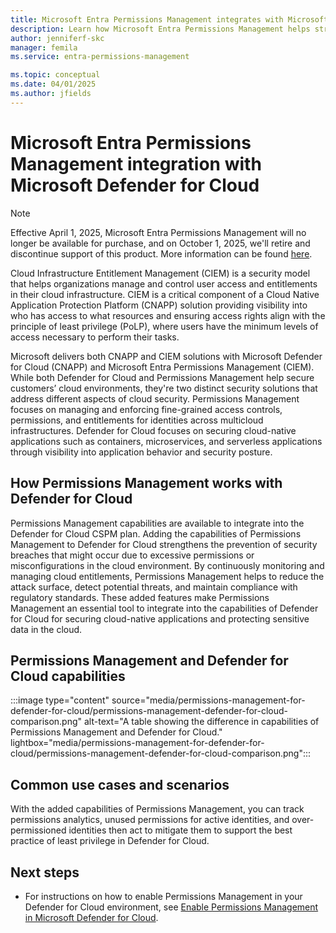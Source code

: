 ```yaml
---
title: Microsoft Entra Permissions Management integrates with Microsoft Defender for Cloud
description: Learn how Microsoft Entra Permissions Management helps strengthen security in cloud environments as an enhancement for Defender for Cloud
author: jenniferf-skc
manager: femila
ms.service: entra-permissions-management

ms.topic: conceptual
ms.date: 04/01/2025
ms.author: jfields
---
```


# Microsoft Entra Permissions Management integration with Microsoft Defender for Cloud

> [!NOTE]
> Effective April 1, 2025, Microsoft Entra Permissions Management will no longer be available for purchase, and on October 1, 2025, we'll retire and discontinue support of this product. More information can be found [here](https://aka.ms/MEPMretire).

Cloud Infrastructure Entitlement Management (CIEM) is a security model that helps organizations manage and control user access and entitlements in their cloud infrastructure. CIEM is a critical component of a Cloud Native Application Protection Platform (CNAPP) solution providing visibility into who has access to what resources and ensuring access rights align with the principle of least privilege (PoLP), where users have the minimum levels of access necessary to perform their tasks.  
 
Microsoft delivers both CNAPP and CIEM solutions with Microsoft Defender for Cloud (CNAPP) and Microsoft Entra Permissions Management (CIEM). While both Defender for Cloud and Permissions Management help secure customers’ cloud environments, they're two distinct security solutions that address different aspects of cloud security. Permissions Management focuses on managing and enforcing fine-grained access controls, permissions, and entitlements for identities across multicloud infrastructures. Defender for Cloud focuses on securing cloud-native applications such as containers, microservices, and serverless applications through visibility into application behavior and security posture.  

## How Permissions Management works with Defender for Cloud

Permissions Management capabilities are available to integrate into the Defender for Cloud CSPM plan. Adding the capabilities of Permissions Management to Defender for Cloud strengthens the prevention of security breaches that might occur due to excessive permissions or misconfigurations in the cloud environment. By continuously monitoring and managing cloud entitlements, Permissions Management helps to reduce the attack surface, detect potential threats, and maintain compliance with regulatory standards. These added features make Permissions Management an essential tool to integrate into the capabilities of Defender for Cloud for securing cloud-native applications and protecting sensitive data in the cloud. 


## Permissions Management and Defender for Cloud capabilities

:::image type="content" source="media/permissions-management-for-defender-for-cloud/permissions-management-defender-for-cloud-comparison.png" alt-text="A table showing the difference in capabilities of Permissions Management and Defender for Cloud." lightbox="media/permissions-management-for-defender-for-cloud/permissions-management-defender-for-cloud-comparison.png":::



## Common use cases and scenarios

With the added capabilities of Permissions Management, you can track permissions analytics, unused permissions for active identities, and over-permissioned identities then act to mitigate them to support the best practice of least privilege in Defender for Cloud. 



## Next steps

- For instructions on how to enable Permissions Management in your Defender for Cloud environment, see [Enable Permissions Management in Microsoft Defender for Cloud](https://go.microsoft.com/fwlink/?linkid=2252561).

